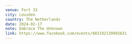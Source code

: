 ```yaml
---
venue: Fort 33
city: Leusden
country: The Netherlands
date: 2024-02-17
note: Embrace The Unknown
link: https://www.facebook.com/events/883192139992631
---
```

